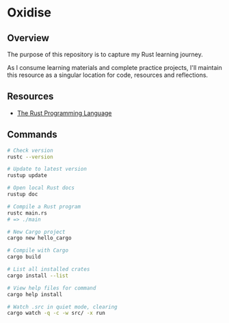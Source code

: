 # Oxidise

## Overview

The purpose of this repository is to capture my Rust learning journey.

As I consume learning materials and complete practice projects, I'll maintain this resource as a singular location for code, resources and reflections.

## Resources

- [The Rust Programming Language](https://doc.rust-lang.org/book/)

## Commands

```zsh
# Check version
rustc --version

# Update to latest version
rustup update

# Open local Rust docs
rustup doc

# Compile a Rust program
rustc main.rs
# => ./main

# New Cargo project
cargo new hello_cargo

# Compile with Cargo
cargo build

# List all installed crates
cargo install --list

# View help files for command
cargo help install

# Watch .src in quiet mode, clearing
cargo watch -q -c -w src/ -x run
```
